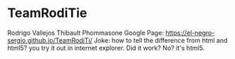 # TeamRodiTie

Rodrigo Vallejos
Thibault Phommasone 
Google Page: https://el-negro-sergio.github.io/TeamRodiTi/
Joke:
  how to tell the difference from html and html5?
  you try it out in internet explorer.
  Did it work? No?
  it's html5.
  
